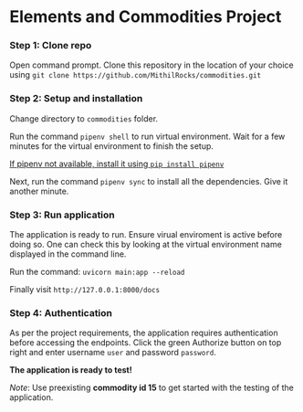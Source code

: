 # Elements and Commodities Project

### Step 1: Clone repo
Open command prompt. Clone this repository in the location of your choice using `git clone https://github.com/MithilRocks/commodities.git`

### Step 2: Setup and installation 
Change directory to `commodities` folder.

Run the command `pipenv shell` to run virtual environment. Wait for a few minutes for the virtual environment to finish the setup.

[If pipenv not available, install it using `pip install pipenv`](https://pypi.org/project/pipenv/)

Next, run the command `pipenv sync` to install all the dependencies. Give it another minute. 

### Step 3: Run application
The application is ready to run. Ensure virual enviroment is active before doing so. One can check this by looking at the virtual environment name displayed in the command line.

Run the command: `uvicorn main:app --reload`

Finally visit `http://127.0.0.1:8000/docs`

### Step 4: Authentication
As per the project requirements, the application requires authentication before accessing the endpoints. Click the green Authorize button on top right and enter username `user` and password `password`.

**The application is ready to test!**

*Note*: Use preexisting **commodity id 15** to get started with the testing of the application. 
